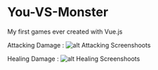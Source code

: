 # You-VS-Monster
My first games ever created with Vue.js

Attacking Damage :
![alt Attacking Screenshoots](http://Screenshoots/Damaged.png)

Healing Damage :
![alt Healing Screenshoots](http://Screenshoots/Healed.png)
